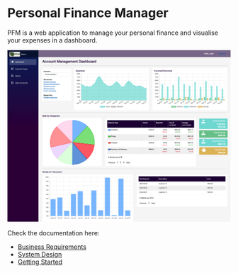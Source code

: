 # Personal Finance Manager

PFM is a web application to manage your personal finance and visualise your expenses in a dashboard. 

![PFM.png](./docs/sites/static/img/pfm/PFM-Reboot.png)

Check the documentation here:

- [Business Requirements](./docs/sites/docs/0001-Business%20Requirements/0000-overview.md)
- [System Design](./docs/sites/docs/0002-System%20Design/0000-overview.md)
- [Getting Started](./docs/sites/docs/0003-Development/overview.md)